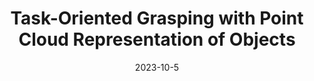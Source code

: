---
title: "Task-Oriented Grasping with Point Cloud Representation of Objects"
collection: publications
permalink: /publication/Task_Oriented_Grasping_IROS_2023
date: 2023-10-5
venue: 'IEEE/RSJ International Conference on Intelligent Robots and Systems (IROS)'
paperurl: 'http://academicpages.github.io/files/paper3.pdf'
citation: 'A. Patankar, K.Phi, D. Mahalingam,  N. Chakraborty and I.V. Ramakrishnan. Task-Oriented Grasping with Point Cloud Representation of Objects. <i>IEEE/RSJ International Conference on Intelligent Robots and Systems (IROS)</i>, Detroit, MI, US, 2023.'
---